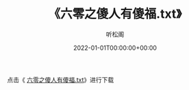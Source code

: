 ﻿---
title:  《六零之傻人有傻福.txt》
date:   2022-01-01T00:00:00+00:00
author: 听松阁
layout: post
permalink: /六零之傻人有傻福/
categories: 小说
tags: [小说]
---

点击《 [六零之傻人有傻福.txt](http://img.660000.xyz/bookstukust/book/bntxt/10/六零之傻人有傻福.txt)》进行下载